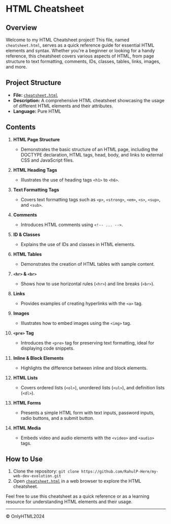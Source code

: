 # HTML Cheatsheet

## Overview

Welcome to my HTML Cheatsheet project! This file, named `cheatsheet.html`, serves as a quick reference guide for essential HTML elements and syntax. Whether you're a beginner or looking for a handy reference, this cheatsheet covers various aspects of HTML, from page structure to text formatting, comments, IDs, classes, tables, links, images, and more.

## Project Structure

- **File:** [`cheatsheet.html`](cheatsheet.html)
- **Description:** A comprehensive HTML cheatsheet showcasing the usage of different HTML elements and their attributes.
- **Language:** Pure HTML

## Contents

1. **HTML Page Structure**
   - Demonstrates the basic structure of an HTML page, including the DOCTYPE declaration, HTML tags, head, body, and links to external CSS and JavaScript files.

2. **HTML Heading Tags**
   - Illustrates the use of heading tags `<h1>` to `<h6>`.

3. **Text Formatting Tags**
   - Covers text formatting tags such as `<p>`, `<strong>`, `<em>`, `<s>`, `<sup>`, and `<sub>`.

4. **Comments**
   - Introduces HTML comments using `<!-- ... -->`.

5. **ID & Classes**
   - Explains the use of IDs and classes in HTML elements.

6. **HTML Tables**
   - Demonstrates the creation of HTML tables with sample content.

7. **`<hr>` & `<br>`**
   - Shows how to use horizontal rules (`<hr>`) and line breaks (`<br>`).

8. **Links**
   - Provides examples of creating hyperlinks with the `<a>` tag.

9. **Images**
   - Illustrates how to embed images using the `<img>` tag.

10. **`<pre>` Tag**
    - Introduces the `<pre>` tag for preserving text formatting, ideal for displaying code snippets.

11. **Inline & Block Elements**
    - Highlights the difference between inline and block elements.

12. **HTML Lists**
    - Covers ordered lists (`<ol>`), unordered lists (`<ul>`), and definition lists (`<dl>`).

13. **HTML Forms**
    - Presents a simple HTML form with text inputs, password inputs, radio buttons, and a submit button.

14. **HTML Media**
    - Embeds video and audio elements with the `<video>` and `<audio>` tags.

## How to Use

1. Clone the repository: `git clone https://github.com/RahulP-Here/my-web-dev-evolution.git`
2. Open [`cheatsheet.html`](cheatsheet.html) in a web browser to explore the HTML cheatsheet.

Feel free to use this cheatsheet as a quick reference or as a learning resource for understanding HTML elements and their usage.

---

&copy; OnlyHTML2024
